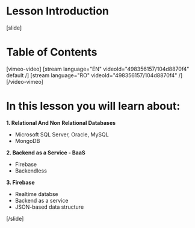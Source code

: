 # Lesson Introduction

[slide]
# Table of Contents

[vimeo-video]
[stream language="EN" videoId="498356157/104d8870f4" default /]
[stream language="RO" videoId="498356157/104d8870f4"  /]
[/video-vimeo]

# In this lesson you will learn about:

**1. Relational And Non Relational Databases**
- Microsoft SQL Server, Oracle, MySQL
- MongoDB

**2. Backend as a Service - BaaS**
- Firebase
- Backendless

**3. Firebase**
- Realtime databse
- Backend as a service
- JSON-based data structure

[/slide]